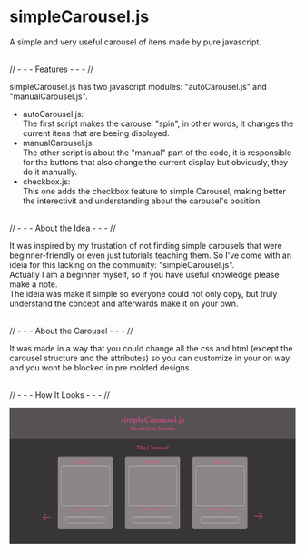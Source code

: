 # simpleCarousel.js
A simple and very useful carousel of itens made by pure javascript.

<br/> // - - - Features - - - //

simpleCarousel.js has two javascript modules: "autoCarousel.js" and "manualCarousel.js". 
- autoCarousel.js:
<br/> The first script makes the carousel "spin", in other words, it changes the current itens that are beeing displayed. 
- manualCarousel.js:
<br/> The other script is about the "manual" part of the code, it is responsible for the buttons that also change the current display but obviously, they do it manually.
- checkbox.js:
<br/> This one adds the checkbox feature to simple Carousel, making better the interectivit and understanding about the carousel's position.


<br/> // - - - About the Idea - - - //

It was inspired by my frustation of not finding simple carousels that were beginner-friendly or even just tutorials teaching them. So I've come with an ideia for this lacking on the community: "simpleCarousel.js".
<br/> Actually I am a beginner myself, so if you have useful knowledge please make a note.
<br/> The ideia was make it simple so everyone could not only copy, but truly understand the concept and afterwards make it on your own.


<br/> // - - - About the Carousel - - - //

It was made in a way that you could change all the css and html (except the carousel structure and the attributes) so you can customize in your on way and you wont be blocked in pre molded designs.


<br/> // - - - How It Looks - - - //

![Image of theCarousel](https://github.com/cassianoedson/simpleCarousel.js/blob/main/Carousel/img/img-carousel.PNG)
